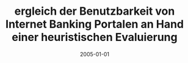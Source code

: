 ---
abstract: ''
authors:
- Stephan Wright
date: '2005-01-01'
featured: false
publication_types:
- '7'
publishDate: '2005-01-01'
title: ergleich der Benutzbarkeit von Internet Banking Portalen an Hand einer heuristischen
  Evaluierung
url_pdf: ''
---
